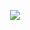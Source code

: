 

<p align="center">
  
  <img src="https://github.com/littlebru/littlebru/blob/main/images/rainbow-bar.png">
  
</p>




<!--
![Github stats](https://github-readme-stats.vercel.app/api?username=littlebru&show_icons=true&hide_border=true)

**littlebru/littlebru** is a ✨ _special_ ✨ repository because its `README.md` (this file) appears on your GitHub profile.

Here are some ideas to get you started:

- 🔭 I’m currently working on ...
- 🌱 I’m currently learning ...
- 👯 I’m looking to collaborate on ...
- 🤔 I’m looking for help with ...
- 💬 Ask me about ...
- 📫 How to reach me: ...
- 😄 Pronouns: ...
- ⚡ Fun fact: ...
-->
